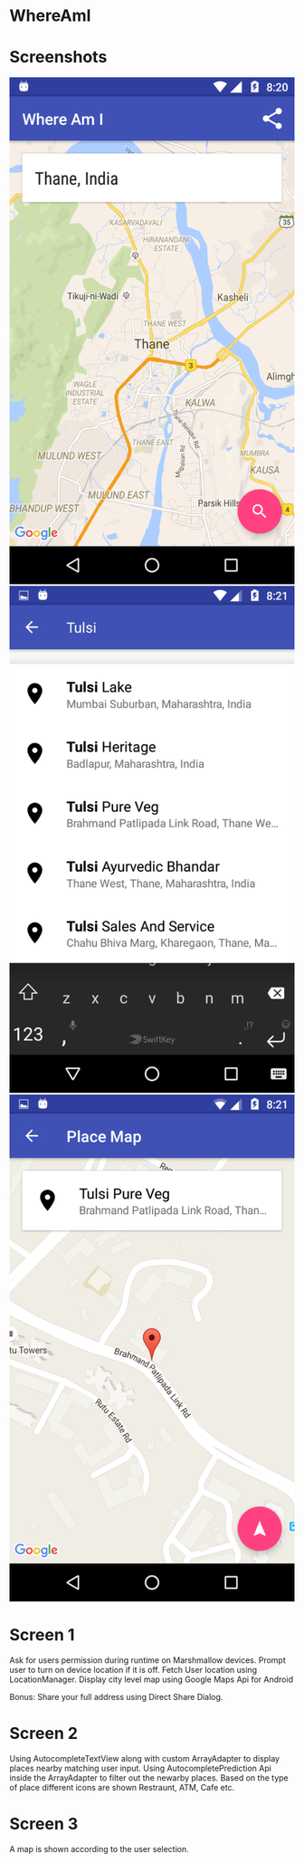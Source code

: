 # WhereAmI

# Screenshots

![Alt text](https://github.com/VaibhavSavla/WhereAmI/blob/master/assets/Screenshot_20160618-082048.png "Screen 1")
![Alt text](https://github.com/VaibhavSavla/WhereAmI/blob/master/assets/Screenshot_20160618-082106.png "Screen 2")
![Alt text](https://github.com/VaibhavSavla/WhereAmI/blob/master/assets/Screenshot_20160618-082118.png "Screen 3")

# Screen 1

Ask for users permission during runtime on Marshmallow devices.
Prompt user to turn on device location if it is off.
Fetch User location using LocationManager.
Display city level map using Google Maps Api for Android

Bonus: Share your full address using Direct Share Dialog.

# Screen 2

Using AutocompleteTextView along with custom ArrayAdapter to display places nearby matching user input.
Using AutocompletePrediction Api inside the ArrayAdapter to filter out the newarby places.
Based on the type of place different icons are shown Restraunt, ATM, Cafe etc.

# Screen 3

A map is shown according to the user selection.
